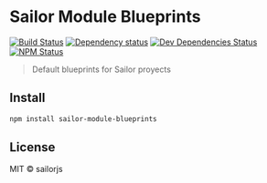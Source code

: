# Sailor Module Blueprints

[![Build Status](http://img.shields.io/travis/sailorjs/sailor-module-blueprints/master.svg?style=flat)](https://travis-ci.org/sailorjs/sailor-module-blueprints)
[![Dependency status](http://img.shields.io/david/sailorjs/sailor-module-blueprints.svg?style=flat)](https://david-dm.org/sailorjs/sailor-module-blueprints)
[![Dev Dependencies Status](http://img.shields.io/david/dev/sailorjs/sailor-module-blueprints.svg?style=flat)](https://david-dm.org/sailorjs/sailor-module-blueprints#info=devDependencies)
[![NPM Status](http://img.shields.io/npm/dm/sailor-module-blueprints.svg?style=flat)](https://www.npmjs.org/package/sailor-module-blueprints)

> Default blueprints for Sailor proyects

## Install

```bash
npm install sailor-module-blueprints
```

## License

MIT © sailorjs


